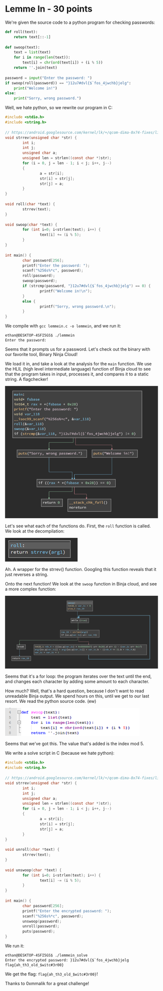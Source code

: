 # Lemme In - 30 points

We're given the source code to a python program for checking passwords:

```python
def roll(text):
	return text[::-1]

def swoop(text):
	text = list(text)
	for i in range(len(text)):
		text[i] = chr(ord(text[i]) + (i % 5))
	return ''.join(text)

password = input("Enter the password: ")
if swoop(roll(password)) == "}12u7#dvl{$`fos_4jwchb}jelg":
	print("Welcome in!")
else:
	print("Sorry, wrong password.")
```

Well, we hate python, so we rewrite our program in C:

```C
#include <stdio.h>
#include <string.h>

// https://android.googlesource.com/kernel/lk/+/qcom-dima-8x74-fixes/lib/libc/string/strrev.c
void strrev(unsigned char *str) {
        int i;
        int j;
        unsigned char a;
        unsigned len = strlen((const char *)str);
        for (i = 0, j = len - 1; i < j; i++, j--)
        {
                a = str[i];
                str[i] = str[j];
                str[j] = a;
        }
}

void roll(char *text) {
        strrev(text);
}

void swoop(char *text) {
        for (int i=0; i<strlen(text); i++) {
                text[i] += (i % 5);
        }
}

int main() {
        char password[256];
        printf("Enter the password: ");
        scanf("%256s%*c", password);
        roll(password);
        swoop(password);
        if (strcmp(password, "}12u7#dvl{$`fos_4jwchb}jelg") == 0) {
                printf("Welcome in!\n");
        }
        else {
                printf("Sorry, wrong password.\n");
        }
}
```

We compile with `gcc lemmein.c -o lemmein`, and we run it:

```
ethan@DESKTOP-4SFI5GS$ ./lemmein
Enter the password:
```

Seems that it prompts us for a password. Let's check out the binary with our favorite tool, Binary Ninja Cloud!

We load it in, and take a look at the analysis for the `main` function. We use the HLIL (high level intermediate language) function of Binja cloud to see that the program takes in input, processes it, and compares it to a static string. A flagchecker!

![](lemmein1.PNG)

Let's see what each of the functions do. First, the `roll` function is called. We look at the decompilation:

![](lemmein2.PNG)

Ah. A wrapper for the strrev() function. Googling this function reveals that it just reverses a string.

Onto the next function! We look at the `swoop` function in Binja cloud, and see a more complex function:

![](lemmein3.PNG)

Seems that it's a for loop: the program iterates over the text until the end, and changes each character by adding some amount to each character.

How much? Well, that's a hard question, because I don't want to read unreadable Binja output. We spend hours on this, until we get to our last resort. We read the python source code. (ew)

![](lemmein4.PNG)

Seems that we've got this. The value that's added is the index mod 5. 

We write a solve script in C (because we hate python):

```C
#include <stdio.h>
#include <string.h>

// https://android.googlesource.com/kernel/lk/+/qcom-dima-8x74-fixes/lib/libc/string/strrev.c
void strrev(unsigned char *str) {
        int i;
        int j;
        unsigned char a;
        unsigned len = strlen((const char *)str);
        for (i = 0, j = len - 1; i < j; i++, j--)
        {
                a = str[i];
                str[i] = str[j];
                str[j] = a;
        }
}

void unroll(char *text) {
        strrev(text);
}

void unswoop(char *text) {
        for (int i=0; i<strlen(text); i++) {
                text[i] -= (i % 5);
        }
}

int main() {
        char password[256];
        printf("Enter the encrypted password: ");
        scanf("%256s%*c", password);
        unswoop(password);
        unroll(password);
        puts(password);
}
```

We run it:
```
ethan@DESKTOP-4SFI5GS$ ./lemmein_solve
Enter the encrypted password: }12u7#dvl{$`fos_4jwchb}jelg
flag{ah_th3_old_$witc#3r00}
```

We get the flag: `flag{ah_th3_old_$witc#3r00}`!

Thanks to 0xmmalik for a great challenge!
